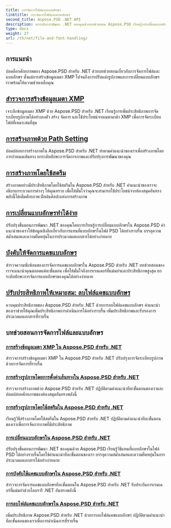 ```yaml
---
title: การจัดการไฟล์และแบบอักษร
linktitle: การจัดการไฟล์และแบบอักษร
second_title: Aspose.PSD .NET API
description: ยกระดับการพัฒนา .NET ของคุณด้วยบทช่วยสอน Aspose.PSD เรียนรู้การเปลี่ยนแบบอักษร การสร้างข้อมูลเมตา XMP และการจัดการแคชเพื่อประสิทธิภาพเวิร์กโฟลว์ที่เหมาะสมที่สุด
type: docs
weight: 27
url: /th/net/file-and-font-handling/
---
```

## การแนะนำ

ปลดล็อกศักยภาพของ Aspose.PSD สำหรับ .NET ด้วยบทช่วยสอนเกี่ยวกับการจัดการไฟล์และแบบอักษร ตั้งแต่การสร้างข้อมูลเมตา XMP ไปจนถึงการปรับแต่งรูปภาพและการเปลี่ยนแบบอักษร เราพร้อมให้ความช่วยเหลือคุณ

## [สำรวจการสร้างข้อมูลเมตา XMP](./create-xmp-metadata/)
เจาะลึกข้อมูลเมตา XMP ด้วย Aspose.PSD สำหรับ .NET เรียนรู้การเพิ่มประสิทธิภาพการจัดระเบียบรูปภาพได้อย่างลงตัว สร้าง จัดการ และใช้ประโยชน์จากเมตาดาต้า XMP เพื่อการจัดระเบียบไฟล์ที่เหมาะสมที่สุด

## [การสร้างภาพด้วย Path Setting](./create-images-setting-path/)
ปลดปล่อยการสร้างภาพใน Aspose.PSD สำหรับ .NET ทำตามคำแนะนำของเราเพื่อสร้างภาพโดยการกำหนดเส้นทาง ยกระดับทักษะการจัดการภาพและปรับปรุงการพัฒนาของคุณ

## [การสร้างภาพโดยใช้สตรีม](./create-images-using-stream/)
สร้างภาพอย่างมีประสิทธิภาพโดยใช้สตรีมใน Aspose.PSD สำหรับ .NET คำแนะนำของเราจะอธิบายกระบวนการต่างๆ ให้คุณทราบ เพื่อให้มั่นใจว่าคุณจะสามารถใช้ประโยชน์จากห้องสมุดอันทรงพลังนี้ได้เต็มศักยภาพ ฝึกฝนศิลปะแห่งการสร้างภาพ

## [การเปลี่ยนแบบอักษรทำได้ง่าย](./font-replacement/)
ปรับปรุงขั้นตอนการพัฒนา .NET ของคุณโดยการเรียนรู้การเปลี่ยนแบบอักษรใน Aspose.PSD คำแนะนำของเราให้ข้อมูลเชิงลึกเกี่ยวกับการแทนที่แบบอักษรในไฟล์ PSD ได้อย่างราบรื่น บรรลุความสม่ำเสมอและความยืดหยุ่นในการประมวลผลเอกสารได้อย่างง่ายดาย

## [บังคับให้จัดการแคชแบบอักษร](./force-font-cache/)
สำรวจความซับซ้อนของการจัดการแคชแบบอักษรใน Aspose.PSD สำหรับ .NET บทช่วยสอนของเราจะแนะนำคุณตลอดแต่ละขั้นตอน เพื่อให้มั่นใจถึงการเรนเดอร์ที่แม่นยำและประสิทธิภาพสูงสุด ยกระดับทักษะการจัดการแบบอักษรของคุณได้อย่างง่ายดาย

## [ปรับประสิทธิภาพให้เหมาะสม: ลบไฟล์แคชแบบอักษร](./remove-font-cache-files/)
ควบคุมประสิทธิภาพของ Aspose.PSD สำหรับ .NET ด้วยการลบไฟล์แคชแบบอักษร คำแนะนำของเราช่วยให้คุณเพิ่มประสิทธิภาพการดำเนินการได้อย่างราบรื่น เพิ่มประสิทธิภาพและรับรองการประมวลผลเอกสารที่ราบรื่น

## บทช่วยสอนการจัดการไฟล์และแบบอักษร
### [การสร้างข้อมูลเมตา XMP ใน Aspose.PSD สำหรับ .NET](./create-xmp-metadata/)
สำรวจการสร้างข้อมูลเมตา XMP ใน Aspose.PSD สำหรับ .NET ปรับปรุงการจัดระเบียบรูปภาพด้วยการจัดการที่ราบรื่น
### [การสร้างรูปภาพโดยการตั้งค่าเส้นทางใน Aspose.PSD สำหรับ .NET](./create-images-setting-path/)
สำรวจการสร้างภาพด้วย Aspose.PSD สำหรับ .NET ปฏิบัติตามคำแนะนำทีละขั้นตอนของเราและปลดปล่อยศักยภาพของห้องสมุดอันทรงพลังนี้
### [การสร้างรูปภาพโดยใช้สตรีมใน Aspose.PSD สำหรับ .NET](./create-images-using-stream/)
เรียนรู้วิธีสร้างภาพโดยใช้สตรีมใน Aspose.PSD สำหรับ .NET ปฏิบัติตามคำแนะนำทีละขั้นตอนของเราเพื่อการจัดการภาพที่มีประสิทธิภาพ
### [การเปลี่ยนแบบอักษรใน Aspose.PSD สำหรับ .NET](./font-replacement/)
ปรับปรุงขั้นตอนการพัฒนา .NET ของคุณด้วย Aspose.PSD เรียนรู้วิธีแทนที่แบบอักษรในไฟล์ PSD ได้อย่างราบรื่นโดยใช้คำแนะนำทีละขั้นตอนของเรา บรรลุความสม่ำเสมอและความยืดหยุ่นในการประมวลผลเอกสารได้อย่างง่ายดาย
### [การบังคับใช้แคชแบบอักษรใน Aspose.PSD สำหรับ .NET](./force-font-cache/)
สำรวจการจัดการแคชแบบอักษรทีละขั้นตอนใน Aspose.PSD สำหรับ .NET รับประกันการเรนเดอร์ที่แม่นยำด้วยไลบรารี .NET อันทรงพลังนี้ 
### [การลบไฟล์แคชแบบอักษรใน Aspose.PSD สำหรับ .NET](./remove-font-cache-files/)
เพิ่มประสิทธิภาพ Aspose.PSD สำหรับ .NET ด้วยการลบไฟล์แคชแบบอักษร ปฏิบัติตามคำแนะนำทีละขั้นตอนของเราเพื่อการดำเนินการที่ราบรื่น